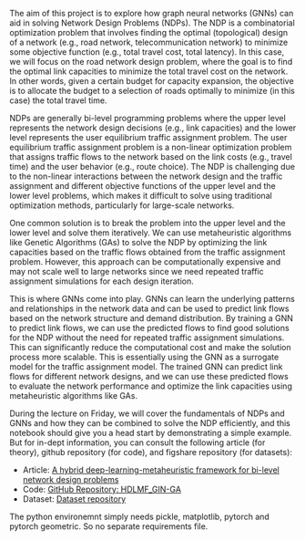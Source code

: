 The aim of this project is to explore how graph neural networks (GNNs) can aid in solving Network Design Problems (NDPs). The NDP is a combinatorial optimization problem that involves finding the optimal (topological) design of a network (e.g., road network, telecommunication network) to minimize some objective function (e.g., total travel cost, total latency). In this case, we will focus on the road network design problem, where the goal is to find the optimal link capacities to minimize the total travel cost on the network. In other words, given a certain budget for capacity expansion, the objective is to allocate the budget to a selection of roads optimally to minimize (in this case) the total travel time.

NDPs are generally bi-level programming problems where the upper level represents the network design decisions (e.g., link capacities) and the lower level represents the user equilibrium traffic assignment problem. The user equilibrium traffic assignment problem is a non-linear optimization problem that assigns traffic flows to the network based on the link costs (e.g., travel time) and the user behavior (e.g., route choice). The NDP is challenging due to the non-linear interactions between the network design and the traffic assignment and different objective functions of the upper level and the lower level problems, which makes it difficult to solve using traditional optimization methods, particularly for large-scale networks.

One common solution is to break the problem into the upper level and the lower level and solve them iteratively. We can use metaheuristic algorithms like Genetic Algorithms (GAs) to solve the NDP by optimizing the link capacities based on the traffic flows obtained from the traffic assignment problem. However, this approach can be computationally expensive and may not scale well to large networks since we need repeated traffic assignment simulations for each design iteration.

This is where GNNs come into play. GNNs can learn the underlying patterns and relationships in the network data and can be used to predict link flows based on the network structure and demand distribution. By training a GNN to predict link flows, we can use the predicted flows to find good solutions for the NDP without the need for repeated traffic assignment simulations. This can significantly reduce the computational cost and make the solution process more scalable. This is essentially using the GNN as a surrogate model for the traffic assignment model. The trained GNN can predict link flows for different network designs, and we can use these predicted flows to evaluate the network performance and optimize the link capacities using metaheuristic algorithms like GAs.

During the lecture on Friday, we will cover the fundamentals of NDPs and GNNs and how they can be combined to solve the NDP efficiently, and this notebook should give you a head start by demonstrating a simple example. But for in-dept information, you can consult the following article (for theory), github repository (for code), and figshare repository (for datasets):


- Article: [A hybrid deep-learning-metaheuristic framework for bi-level network design problems](https://doi.org/10.1016/j.eswa.2023.122814)
- Code: [GitHub Repository: HDLMF_GIN-GA](https://github.com/bahmanmdd/HDLMF_GIN-GA)
- Dataset: [Dataset repository](https://figshare.com/articles/dataset/_b_Equilibrium-Traffic-Networks_b_/27889251/3)

The python environemnt simply needs pickle, matplotlib, pytorch and pytorch geometric. So no separate requirements file.
